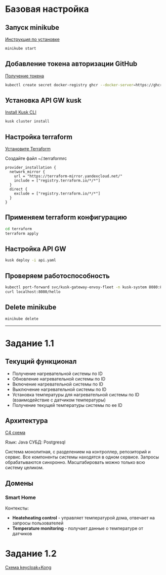 # Базовая настройка

## Запуск minikube

[Инструкция по установке](https://minikube.sigs.k8s.io/docs/start/)

```bash
minikube start
```


## Добавление токена авторизации GitHub

[Получение токена](https://github.com/settings/tokens/new)

```bash
kubectl create secret docker-registry ghcr --docker-server=https://ghcr.io --docker-username=<github_username> --docker-password=<github_token> -n default
```


## Установка API GW kusk

[Install Kusk CLI](https://docs.kusk.io/getting-started/install-kusk-cli)

```bash
kusk cluster install
```


## Настройка terraform

[Установите Terraform](https://yandex.cloud/ru/docs/tutorials/infrastructure-management/terraform-quickstart#install-terraform)


Создайте файл ~/.terraformrc

```hcl
provider_installation {
  network_mirror {
    url = "https://terraform-mirror.yandexcloud.net/"
    include = ["registry.terraform.io/*/*"]
  }
  direct {
    exclude = ["registry.terraform.io/*/*"]
  }
}
```

## Применяем terraform конфигурацию 

```bash
cd terraform
terraform apply
```

## Настройка API GW

```bash
kusk deploy -i api.yaml
```

## Проверяем работоспособность

```bash
kubectl port-forward svc/kusk-gateway-envoy-fleet -n kusk-system 8080:80
curl localhost:8080/hello
```


## Delete minikube

```bash
minikube delete
```

----

# Задание 1.1

## Текущий функционал

- Получение нагревательной системы по ID
- Обновление нагревательной системы по ID
- Включение нагревательной системы по ID
- Выключение нагревательной системы по ID
- Установка температуры для нагревательной системы по ID (взаимодействие с датчиком температуры)
- Получение текущей температуры системы по ее ID

## Архитектура

[C4 схема](./task_1.1.puml)

Язык: Java
СУБД: Postgresql

Система монолитная, с разделением на контроллер, репозиторий и сервис. Все компоненты системы находятся в одном сервисе.
Запросы обрабатываются синхронно.
Масштабировать можно только всю систему целиком.

## Домены

### Smart Home

Контексты:
- **Heateheating control** - управляет температурой дома, отвечает на запросы пользователей
- **Temperature monitoring** - получает данные о температуре от датчиков

# Задание 1.2

[Схема keycloak+Kong](https://www.jerney.io/secure-apis-kong-keycloak-1/)